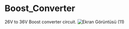 # Boost_Converter
26V to 36V Boost converter circuit.
![Ekran Görüntüsü (11)](https://user-images.githubusercontent.com/97172620/148503944-f0e6d914-1a07-4c76-81f8-c48809d77979.png)
